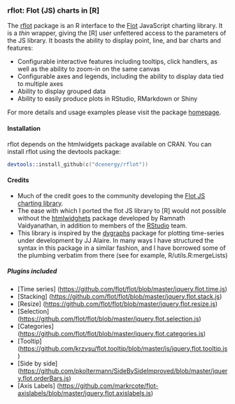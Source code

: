 ### rflot: Flot (JS) charts in [R]

The [rflot](http://dcenergy.github.io/rflot/) package is an R interface to the [Flot](http://www.flotcharts.org/) JavaScript charting library. It is a *thin* wrapper, giving the [R] user unfettered access to the parameters of the JS library.  It boasts the ability to display point, line, and bar charts and features:

- Configurable interactive features including tooltips, click handlers, as well as the ability to zoom-in on the same canvas
- Configurable axes and legends, including the ability to display data tied to multiple axes
- Ability to display grouped data
- Ability to easily produce plots in RStudio, RMarkdown or Shiny

For more details and usage examples please visit the package [homepage](http://dcenergy.github.io/rflot/).

#### Installation

rflot depends on the htmlwidgets package available on
CRAN.  You can install rflot using the devtools package:

```S
devtools::install_github(c("dcenergy/rflot"))
```

#### Credits

- Much of the credit goes to the community developing the [Flot JS charting library](https://github.com/flot/flot).
- The ease with which I ported the flot JS library to [R] would not possible without the [htmlwidghets](https://github.com/ramnathv/htmlwidgets) package developed by Ramnath Vaidyanathan, in addition to members of the [RStudio](http://rstudio.com) team.
- This library is inspired by the [dygraphs](http://github.com/rstudio/dygraphs) package for plotting time-series under development by JJ Alaire.  In many ways I have structured the syntax in this package in a similar fashion, and I have borrowed some of the plumbing verbatim from there (see for example, R/utils.R:mergeLists)

##### Plugins included

- [Time series] (https://github.com/flot/flot/blob/master/jquery.flot.time.js)
- [Stacking] (https://github.com/flot/flot/blob/master/jquery.flot.stack.js)
- [Resize] (https://github.com/flot/flot/blob/master/jquery.flot.resize.js)
- [Selection] (https://github.com/flot/flot/blob/master/jquery.flot.selection.js)
- [Categories] (https://github.com/flot/flot/blob/master/jquery.flot.categories.js)
- [Tooltip] (https://github.com/krzysu/flot.tooltip/blob/master/js/jquery.flot.tooltip.js)
- [Side by side] (https://github.com/pkoltermann/SideBySideImproved/blob/master/jquery.flot.orderBars.js)
- [Axis Labels] (https://github.com/markrcote/flot-axislabels/blob/master/jquery.flot.axislabels.js)
